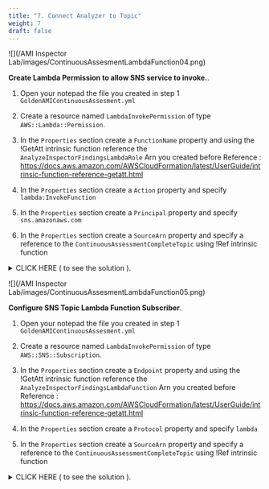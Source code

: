 ```yaml
---
title: "7. Connect Analyzer to Topic"
weight: 7
draft: false
---
```


![](/AMI Inspector Lab/images/ContinuousAssesmentLambdaFunction04.png)

**Create Lambda Permission to allow SNS service to invoke.**.

1. Open your notepad the file you created in step 1 `GoldenAMIContinuousAssesment.yml`

2. Create a resource named `LambdaInvokePermission` of type `AWS::Lambda::Permission`.

3. In the `Properties` section create a `FunctionName` property and using the !GetAtt intrinsic function reference the `AnalyzeInspectorFindingsLambdaRole` Arn you created before
Reference : https://docs.aws.amazon.com/AWSCloudFormation/latest/UserGuide/intrinsic-function-reference-getatt.html

4. In the `Properties` section create a `Action` property and specify `lambda:InvokeFunction`

5. In the `Properties` section create a `Principal` property and specify `sns.amazonaws.com`

6. In the `Properties` section create a `SourceArn` property and specify a reference to the `ContinuousAssessmentCompleteTopic` using !Ref intrinsic function

        
<details><summary>CLICK HERE ( to see the solution ).</summary>
```
  LambdaInvokePermission: 
    Properties: 
      Action: "lambda:InvokeFunction"
      FunctionName: !GetAtt "AnalyzeInspectorFindingsLambdaFunction.Arn"
      Principal: sns.amazonaws.com
      SourceArn: !Ref "ContinuousAssessmentCompleteTopic"
    Type: "AWS::Lambda::Permission"
```
</details>

![](/AMI Inspector Lab/images/ContinuousAssesmentLambdaFunction05.png)

**Configure SNS Topic Lambda Function Subscriber**.


1. Open your notepad the file you created in step 1 `GoldenAMIContinuousAssesment.yml`

2. Create a resource named `LambdaInvokePermission` of type `AWS::SNS::Subscription`.

3. In the `Properties` section create a `Endpoint` property and using the !GetAtt intrinsic function reference the `AnalyzeInspectorFindingsLambdaFunction` Arn you created before
Reference : https://docs.aws.amazon.com/AWSCloudFormation/latest/UserGuide/intrinsic-function-reference-getatt.html

4. In the `Properties` section create a `Protocol` property and specify `lambda`

5. In the `Properties` section create a `SourceArn` property and specify a reference to the `ContinuousAssessmentCompleteTopic` using !Ref intrinsic function

        
<details><summary>CLICK HERE ( to see the solution ).</summary>
```
  ContinuousAssessmentCompleteTopicSubscription: 
    Properties: 
      Endpoint: !GetAtt "AnalyzeInspectorFindingsLambdaFunction.Arn"
      Protocol: lambda
      TopicArn: !Ref "ContinuousAssessmentCompleteTopic"
    Type: "AWS::SNS::Subscription"
```
</details>